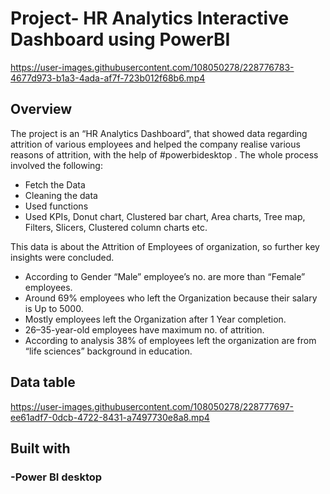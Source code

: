 # Project- HR Analytics Interactive Dashboard using PowerBI


https://user-images.githubusercontent.com/108050278/228776783-4677d973-b1a3-4ada-af7f-723b012f68b6.mp4



## Overview

The project is an “HR Analytics Dashboard”, that showed data regarding attrition of various employees and helped the company realise various reasons of attrition, with the help of #powerbidesktop .
The whole process involved the following:
 - Fetch the Data
 - Cleaning the data
 - Used functions
 - Used KPIs, Donut chart, Clustered bar chart, Area charts, Tree map, Filters, Slicers, Clustered column charts etc.

This data is about the Attrition of Employees of organization, so further key insights were concluded.
-  According to Gender “Male” employee’s no. are more than “Female” employees.
-  Around 69% employees who left the Organization because their salary is Up to 5000.
-  Mostly employees left the Organization after 1 Year completion.
-  26–35-year-old employees have maximum no. of attrition.
-  According to analysis 38% of employees left the organization are from “life sciences” background in education.

## Data table


https://user-images.githubusercontent.com/108050278/228777697-ee61adf7-0dcb-4722-8431-a7497730e8a8.mp4


## Built with
### -Power BI desktop
